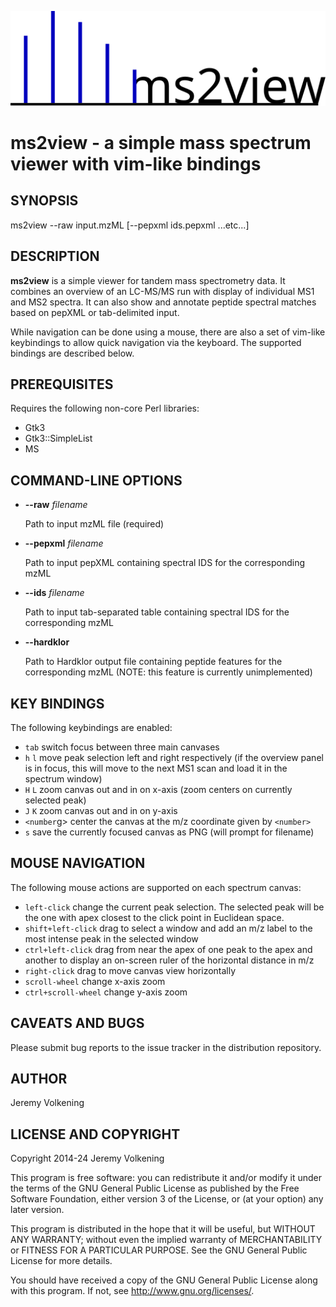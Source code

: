 ![Logo](logo.svg)

ms2view - a simple mass spectrum viewer with vim-like bindings
=======================================

## SYNOPSIS

ms2view --raw input.mzML \[--pepxml ids.pepxml ...etc...\]

## DESCRIPTION

**ms2view** is a simple viewer for tandem mass spectrometry data. It combines
an overview of an LC-MS/MS run with display of individual MS1 and MS2 spectra.
It can also show and annotate peptide spectral matches based on pepXML or
tab-delimited input.

While navigation can be done using a mouse, there are also a set of vim-like
keybindings to allow quick navigation via the keyboard. The supported bindings
are described below.

## PREREQUISITES

Requires the following non-core Perl libraries:

- Gtk3
- Gtk3::SimpleList
- MS

## COMMAND-LINE OPTIONS

- **--raw** _filename_

    Path to input mzML file (required)

- **--pepxml** _filename_

    Path to input pepXML containing spectral IDS for the corresponding mzML

- **--ids** _filename_

    Path to input tab-separated table  containing spectral IDS for the corresponding mzML

- **--hardklor**

    Path to Hardklor output file containing peptide features for the corresponding
    mzML (NOTE: this feature is currently unimplemented)

## KEY BINDINGS

The following keybindings are enabled:

- `tab` switch focus between three main canvases
- `h` `l` move peak selection left and right respectively (if the overview
    panel is in focus, this will move to the next MS1 scan and load it in the
    spectrum window)
- `H` `L` zoom canvas out and in on x-axis (zoom centers on currently
    selected peak)
- `J` `K` zoom canvas out and in on y-axis
- `<number`g> center the canvas at the m/z coordinate given by `<number>`
- `s` save the currently focused canvas as PNG (will prompt for filename)

## MOUSE NAVIGATION

The following mouse actions are supported on each spectrum canvas:

- `left-click` change the current peak selection. The selected peak will be
    the one with apex closest to the click point in Euclidean space.
- `shift+left-click` drag to select a window and add an m/z label to the most
    intense peak in the selected window
- `ctrl+left-click` drag from near the apex of one peak to the apex and
    another to display an on-screen ruler of the horizontal distance in m/z
- `right-click` drag to move canvas view horizontally
- `scroll-wheel` change x-axis zoom
- `ctrl+scroll-wheel` change y-axis zoom

## CAVEATS AND BUGS

Please submit bug reports to the issue tracker in the distribution repository.

## AUTHOR

Jeremy Volkening

## LICENSE AND COPYRIGHT

Copyright 2014-24 Jeremy Volkening

This program is free software: you can redistribute it and/or modify
it under the terms of the GNU General Public License as published by
the Free Software Foundation, either version 3 of the License, or
(at your option) any later version.

This program is distributed in the hope that it will be useful,
but WITHOUT ANY WARRANTY; without even the implied warranty of
MERCHANTABILITY or FITNESS FOR A PARTICULAR PURPOSE.  See the
GNU General Public License for more details.

You should have received a copy of the GNU General Public License
along with this program.  If not, see <http://www.gnu.org/licenses/>.
